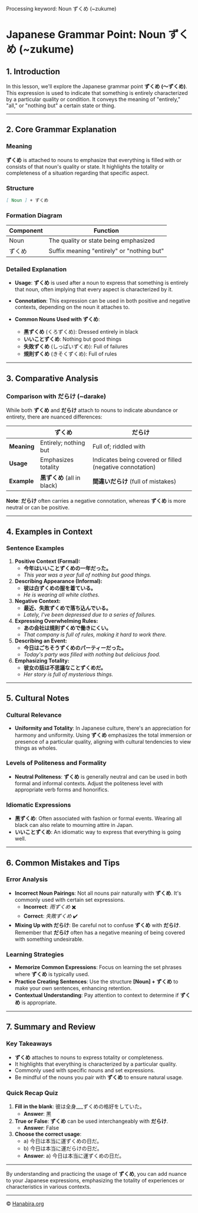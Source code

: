 Processing keyword: Noun ずくめ (~zukume)
# Japanese Grammar Point: Noun ずくめ (~zukume)

## 1. Introduction
In this lesson, we'll explore the Japanese grammar point **ずくめ (～ずくめ)**. This expression is used to indicate that something is entirely characterized by a particular quality or condition. It conveys the meaning of "entirely," "all," or "nothing but" a certain state or thing.

---
## 2. Core Grammar Explanation
### Meaning
**ずくめ** is attached to nouns to emphasize that everything is filled with or consists of that noun's quality or state. It highlights the totality or completeness of a situation regarding that specific aspect.
### Structure
```markdown
[ Noun ] + ずくめ
```
### Formation Diagram

| **Component**  |             **Function**             |
|----------------|--------------------------------------|
|      Noun      | The quality or state being emphasized |
|     ずくめ     | Suffix meaning "entirely" or "nothing but" |

### Detailed Explanation
- **Usage**: **ずくめ** is used after a noun to express that something is entirely that noun, often implying that every aspect is characterized by it.
  
- **Connotation**: This expression can be used in both positive and negative contexts, depending on the noun it attaches to.
- **Common Nouns Used with ずくめ**:
  - **黒ずくめ** (くろずくめ): Dressed entirely in black
  - **いいことずくめ**: Nothing but good things
  - **失敗ずくめ** (しっぱいずくめ): Full of failures
  - **規則ずくめ** (きそくずくめ): Full of rules
---
## 3. Comparative Analysis
### Comparison with だらけ (~darake)
While both **ずくめ** and **だらけ** attach to nouns to indicate abundance or entirety, there are nuanced differences:

|             | **ずくめ**                   | **だらけ**                                 |
|-------------|------------------------------|--------------------------------------------|
| **Meaning** | Entirely; nothing but        | Full of; riddled with                      |
| **Usage**   | Emphasizes totality          | Indicates being covered or filled (negative connotation) |
| **Example** | **黒ずくめ** (all in black)  | **間違いだらけ** (full of mistakes)        |

**Note**: **だらけ** often carries a negative connotation, whereas **ずくめ** is more neutral or can be positive.

---
## 4. Examples in Context
### Sentence Examples
1. **Positive Context (Formal):**
   - **今年はいいことずくめの一年だった。**
   - *This year was a year full of nothing but good things.*
2. **Describing Appearance (Informal):**
   - **彼は白ずくめの服を着ている。**
   - *He is wearing all white clothes.*
3. **Negative Context:**
   - **最近、失敗ずくめで落ち込んでいる。**
   - *Lately, I've been depressed due to a series of failures.*
4. **Expressing Overwhelming Rules:**
   - **あの会社は規則ずくめで働きにくい。**
   - *That company is full of rules, making it hard to work there.*
5. **Describing an Event:**
   - **今日はごちそうずくめのパーティーだった。**
   - *Today's party was filled with nothing but delicious food.*
6. **Emphasizing Totality:**
   - **彼女の話は不思議なことずくめだ。**
   - *Her story is full of mysterious things.*
---
## 5. Cultural Notes
### Cultural Relevance
- **Uniformity and Totality**: In Japanese culture, there's an appreciation for harmony and uniformity. Using **ずくめ** emphasizes the total immersion or presence of a particular quality, aligning with cultural tendencies to view things as wholes.
### Levels of Politeness and Formality
- **Neutral Politeness**: **ずくめ** is generally neutral and can be used in both formal and informal contexts. Adjust the politeness level with appropriate verb forms and honorifics.
### Idiomatic Expressions
- **黒ずくめ**: Often associated with fashion or formal events. Wearing all black can also relate to mourning attire in Japan.
- **いいことずくめ**: An idiomatic way to express that everything is going well.
---
## 6. Common Mistakes and Tips
### Error Analysis
- **Incorrect Noun Pairings**: Not all nouns pair naturally with **ずくめ**. It's commonly used with certain set expressions.
  - **Incorrect**: *雨ずくめ* ✖️
  - **Correct**: *失敗ずくめ* ✔️
- **Mixing Up with だらけ**: Be careful not to confuse **ずくめ** with **だらけ**. Remember that **だらけ** often has a negative meaning of being covered with something undesirable.
### Learning Strategies
- **Memorize Common Expressions**: Focus on learning the set phrases where **ずくめ** is typically used.
- **Practice Creating Sentences**: Use the structure **[Noun] + ずくめ** to make your own sentences, enhancing retention.
- **Contextual Understanding**: Pay attention to context to determine if **ずくめ** is appropriate.
---
## 7. Summary and Review
### Key Takeaways
- **ずくめ** attaches to nouns to express totality or completeness.
- It highlights that everything is characterized by a particular quality.
- Commonly used with specific nouns and set expressions.
- Be mindful of the nouns you pair with **ずくめ** to ensure natural usage.
### Quick Recap Quiz
1. **Fill in the blank**: 彼は全身___ずくめの格好をしていた。
   - **Answer**: 黒
2. **True or False**: **ずくめ** can be used interchangeably with **だらけ**.
   - **Answer**: False
3. **Choose the correct usage**:
   - a) 今日は本当に運ずくめの日だ。
   - b) 今日は本当に運だらけの日だ。
   - **Answer**: a) 今日は本当に運ずくめの日だ。
---
By understanding and practicing the usage of **ずくめ**, you can add nuance to your Japanese expressions, emphasizing the totality of experiences or characteristics in various contexts.


---

© [Hanabira.org](https://hanabira.org)
